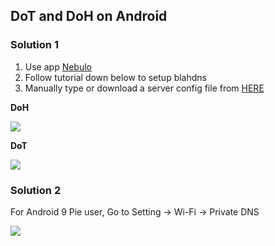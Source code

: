 ## DoT and DoH on Android

### Solution 1
1. Use app [Nebulo](https://play.google.com/store/apps/details?id=com.frostnerd.smokescreen)
2. Follow tutorial down below to setup blahdns
  1. Manually type or download a server config file from [HERE](https://smokescreen.app/servers/adblockers)

**DoH**

![](https://github.com/ookangzheng/blahdns/raw/master/client-conf/img-source/nebulo-doh.jpg)

**DoT**

![](https://github.com/ookangzheng/blahdns/raw/master/client-conf/img-source/nebulo-dot.jpg)

### Solution 2

For Android 9 Pie user, Go to Setting -> Wi-Fi -> Private DNS 

![](http://m.psyself.com/content/images/2018/08/Screenshot_20180807-102253-1.png)
